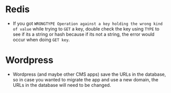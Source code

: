 # Redis

- If you got `WRONGTYPE Operation against a key holding the wrong kind of value` while trying to `GET` a key, double check the key using `TYPE` to see if its a string or hash because if its not a string, the error would occur when doing `GET key`.

# Wordpress

- Wordpress (and maybe other CMS apps) save the URLs in the database, so in case you wanted to migrate the app and use a new domain, the URLs in the database will need to be changed.